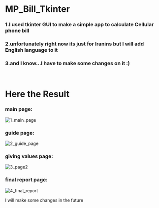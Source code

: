 # MP_Bill_Tkinter

<h3><strong>1.</strong>I used tkinter GUI to make a simple app to calculate Cellular phone bill</h3>
<h3><strong>2.</strong>unfortunately right now its just for Iranins but I will add English language to it</h3>
<h3><strong>3.</strong>and I know...I have to make some changes on it :)</h3><br>
<h1>Here the Result</h1>
<h3>main page:</h3>

![1_main_page](https://github.com/Arian2077/Simple-Colors-game/assets/109338613/1f8c4f53-2256-45ae-8425-f5b76af8fab1|250x250)
<h3>guide page:</h3>

![2_guide_page](https://github.com/Arian2077/MP_Bill-Tkinter-/assets/109338613/ad2ef3ba-a1c8-4725-83d5-2b98580b2348)
<h3>giving values page:</h3>

![3_page2](https://github.com/Arian2077/MP_Bill-Tkinter-/assets/109338613/9060ce75-f4fc-4d13-bebb-3f74f8e55923)
<h3>final report page:</h3>

![4_final_report](https://github.com/Arian2077/MP_Bill-Tkinter-/assets/109338613/09df0c34-41d2-449e-96ff-a471c85802ab)<br>

<p>I will make some changes in the future</p>
